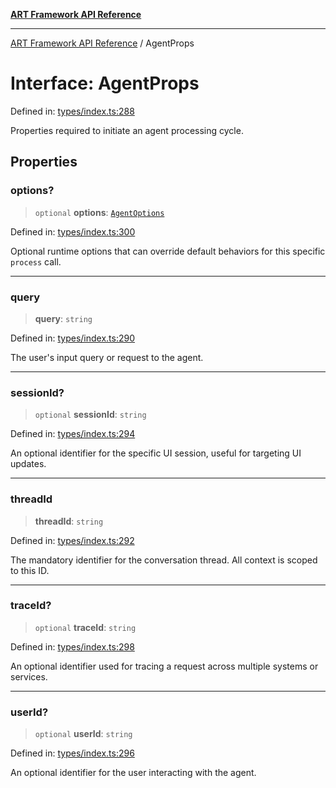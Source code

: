 [**ART Framework API Reference**](../README.md)

***

[ART Framework API Reference](../README.md) / AgentProps

# Interface: AgentProps

Defined in: [types/index.ts:288](https://github.com/hashangit/ART/blob/3153790647102134b487bb6168bd208568e6a8ad/src/types/index.ts#L288)

Properties required to initiate an agent processing cycle.

## Properties

### options?

> `optional` **options**: [`AgentOptions`](AgentOptions.md)

Defined in: [types/index.ts:300](https://github.com/hashangit/ART/blob/3153790647102134b487bb6168bd208568e6a8ad/src/types/index.ts#L300)

Optional runtime options that can override default behaviors for this specific `process` call.

***

### query

> **query**: `string`

Defined in: [types/index.ts:290](https://github.com/hashangit/ART/blob/3153790647102134b487bb6168bd208568e6a8ad/src/types/index.ts#L290)

The user's input query or request to the agent.

***

### sessionId?

> `optional` **sessionId**: `string`

Defined in: [types/index.ts:294](https://github.com/hashangit/ART/blob/3153790647102134b487bb6168bd208568e6a8ad/src/types/index.ts#L294)

An optional identifier for the specific UI session, useful for targeting UI updates.

***

### threadId

> **threadId**: `string`

Defined in: [types/index.ts:292](https://github.com/hashangit/ART/blob/3153790647102134b487bb6168bd208568e6a8ad/src/types/index.ts#L292)

The mandatory identifier for the conversation thread. All context is scoped to this ID.

***

### traceId?

> `optional` **traceId**: `string`

Defined in: [types/index.ts:298](https://github.com/hashangit/ART/blob/3153790647102134b487bb6168bd208568e6a8ad/src/types/index.ts#L298)

An optional identifier used for tracing a request across multiple systems or services.

***

### userId?

> `optional` **userId**: `string`

Defined in: [types/index.ts:296](https://github.com/hashangit/ART/blob/3153790647102134b487bb6168bd208568e6a8ad/src/types/index.ts#L296)

An optional identifier for the user interacting with the agent.
